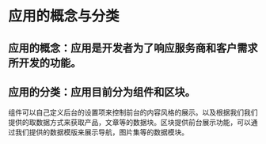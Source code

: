 # 应用的概念与分类
## 应用的概念：应用是开发者为了响应服务商和客户需求所开发的功能。
## 应用的分类：应用目前分为组件和区块。

组件可以自己定义后台的设置项来控制前台的内容风格的展示。以及根据我们我们提供的取数据方式来获取产品，文章等的数据块。区块提供前台展示功能，可以通过我们提供的数据模版来展示导航，图片集等的数据模块。		